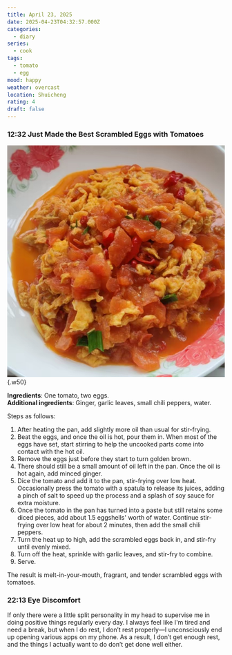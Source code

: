 ```yaml
---
title: April 23, 2025
date: 2025-04-23T04:32:57.000Z
categories:
  - diary
series:
  - cook
tags:
  - tomato
  - egg
mood: happy
weather: overcast
location: Shuicheng
rating: 4
draft: false
---
```


### 12:32 Just Made the Best Scrambled Eggs with Tomatoes

![Best Scrambled Eggs with Tomatoes](../../../../static/images/diary/最好吃的西红柿炒蛋.png)
{.w50}

**Ingredients**: One tomato, two eggs.  
**Additional ingredients**: Ginger, garlic leaves, small chili peppers, water.

Steps as follows:  
1. After heating the pan, add slightly more oil than usual for stir-frying.  
2. Beat the eggs, and once the oil is hot, pour them in. When most of the eggs have set, start stirring to help the uncooked parts come into contact with the hot oil.  
3. Remove the eggs just before they start to turn golden brown.  
4. There should still be a small amount of oil left in the pan. Once the oil is hot again, add minced ginger.  
5. Dice the tomato and add it to the pan, stir-frying over low heat. Occasionally press the tomato with a spatula to release its juices, adding a pinch of salt to speed up the process and a splash of soy sauce for extra moisture.  
6. Once the tomato in the pan has turned into a paste but still retains some diced pieces, add about 1.5 eggshells' worth of water. Continue stir-frying over low heat for about 2 minutes, then add the small chili peppers.  
7. Turn the heat up to high, add the scrambled eggs back in, and stir-fry until evenly mixed.  
8. Turn off the heat, sprinkle with garlic leaves, and stir-fry to combine.  
9. Serve.  

The result is melt-in-your-mouth, fragrant, and tender scrambled eggs with tomatoes.  

### 22:13 Eye Discomfort

If only there were a little split personality in my head to supervise me in doing positive things regularly every day. I always feel like I'm tired and need a break, but when I do rest, I don’t rest properly—I unconsciously end up opening various apps on my phone. As a result, I don’t get enough rest, and the things I actually want to do don’t get done well either.

